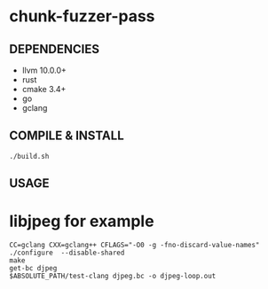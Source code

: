 # chunk-fuzzer-pass

## DEPENDENCIES
- llvm 10.0.0+
- rust
- cmake 3.4+
- go 
- gclang

## COMPILE & INSTALL
```
./build.sh
```

## USAGE

# libjpeg for example
```
CC=gclang CXX=gclang++ CFLAGS="-O0 -g -fno-discard-value-names" ./configure  --disable-shared
make
get-bc djpeg
$ABSOLUTE_PATH/test-clang djpeg.bc -o djpeg-loop.out
```